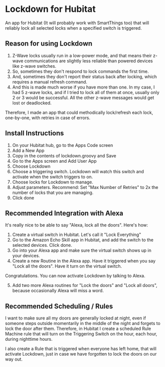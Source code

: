 # Lockdown for Hubitat
An app for Hubitat (It will probably work with SmartThings too) that will reliably lock all selected locks when a specified switch is triggered.

## Reason for using Lockdown
1.  Z-Wave locks usually run in a low-power mode, and that means their z-wave communications are slightly less reliable than powered devices like z-wave switches.
2.  So, sometimes they don't respond to lock commands the first time.
3.  And, sometimes they don't report their status back after locking, which requires a manual refresh command.
4.  And this is made much worse if you have more than one.  In my case, I had 5 z-wave locks, and if I tried to lock all of them at once, usually only 2 or 3 would be successful.  All the other z-wave messages would get lost or deadlocked.

Therefore, I made an app that could methodically lock/refresh each lock, one-by-one, with retries in case of errors.

## Install Instructions
1. On your Hubitat hub, go to the Apps Code screen
2. Add a New App
3. Copy in the contents of lockdown.groovy and Save
4. Go to the Apps screen and Add User App
5. Choose Lockdown
6. Choose a triggering switch.  Lockdown will watch this switch and activate when the switch triggers to on.
7. Choose locks for Lockdown to manage.
8. Adjust parameters.  Recommend: Set "Max Number of Retries" to 2x the number of locks that you are managing.
9. Click done

## Recommended Integration with Alexa
It's really nice to be able to say "Alexa, lock all the doors".  Here's how:

1. Create a virtual switch in Hubitat.  Let's call it "Lock Everything"
2. Go to the Amazon Echo Skill app in Hubitat, and add the switch to the selected devices.  Click done.
3. Go into your Alexa app and make sure the virtual switch shows up in your devices.
4. Create a new Routine in the Alexa app.  Have it triggered when you say "Lock all the doors".  Have it turn on the virtual switch.

Congratulations.  You can now activate Lockdown by talking to Alexa.

5. Add two more Alexa routines for "Lock the doors" and "Lock all doors", because occasionally Alexa will miss a word.

## Recommended Scheduling / Rules
I want to make sure all my doors are generally locked at night, even if someone steps outside momentarily in the middle of the night and forgets to lock the door after them.  Therefore, in Hubitat I create a scheduled Rule Machine rule that will turn on the Triggering Switch on the hour, each hour, during nighttime hours.

I also create a Rule that is triggered when everyone has left home, that will activate Lockdown, just in case we have forgotten to lock the doors on our way out.
